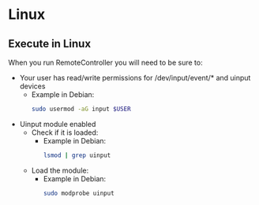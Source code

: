 # Linux

## Execute in Linux

When you run RemoteController you will need to be sure to:

- Your user has read/write permissions for /dev/input/event/* and uinput devices
    - Example in Debian:
      ```sh
      sudo usermod -aG input $USER
      ```
- Uinput module enabled
    - Check if it is loaded:
      - Example in Debian:
          ```sh
          lsmod | grep uinput
          ```
    - Load the module:
      - Example in Debian:
          ```sh
          sudo modprobe uinput
          ```
